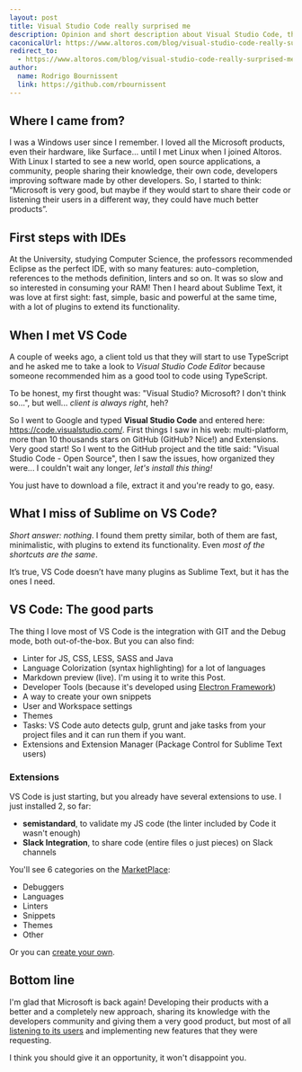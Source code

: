 ```yaml
---
layout: post
title: Visual Studio Code really surprised me
description: Opinion and short description about Visual Studio Code, the new open-source IDE developed by Microsoft
caconicalUrl: https://www.altoros.com/blog/visual-studio-code-really-surprised-me/
redirect_to:
  - https://www.altoros.com/blog/visual-studio-code-really-surprised-me/
author:
  name: Rodrigo Bournissent
  link: https://github.com/rbournissent
---
```

## Where I came from?
I was a Windows user since I remember. I loved all the Microsoft products, even their  hardware, like Surface... until I met Linux when I joined Altoros. With Linux I started to see a new world, open source applications, a community, people sharing their knowledge, their own code, developers improving software made by other developers. So, I started to think: “Microsoft is very good, but maybe if they would start to share their code or listening their users in a different way, they could have much better products”.

## First steps with IDEs
At the University, studying Computer Science, the professors recommended Eclipse as the perfect IDE, with so many features: auto-completion, references to the methods definition, linters and so on. It was so slow and so interested in consuming your RAM! Then I heard about Sublime Text, it was love at first sight: fast, simple, basic and powerful at the same time, with a lot of plugins to extend its functionality.

## When I met VS Code
A couple of weeks ago, a client told us that they will start to use TypeScript and he asked me to take a look to *Visual Studio Code Editor* because someone recommended him as a good tool to code using TypeScript.

To be honest, my first thought was: "Visual Studio? Microsoft? I don't think so...", but well... *client is always right*, heh?

So I went to Google and typed **Visual Studio Code** and entered here: https://code.visualstudio.com/. First things I saw in his web: multi-platform, more than 10 thousands stars on GitHub (GitHub? Nice!) and Extensions. Very good start! So I went to the GitHub project and the title said: "Visual Studio Code - Open Source", then I saw the issues, how organized they were... I couldn't wait any longer, *let's install this thing!*

You just have to download a file, extract it and you're ready to go, easy.

## What I miss of Sublime on VS Code?

*Short answer: nothing*. I found them pretty similar, both of them are fast, minimalistic, with plugins to extend its functionality. Even *most of the shortcuts are the same*.

It’s true, VS Code doesn’t have many plugins as Sublime Text, but it has the ones I need.

## VS Code: The good parts

The thing I love most of VS Code is the integration with GIT and the Debug mode, both out-of-the-box. But you can also find:

- Linter for JS, CSS, LESS, SASS and Java
- Language Colorization (syntax highlighting) for a lot of languages
- Markdown preview (live). I'm using it to write this Post.
- Developer Tools (because it's developed using [Electron Framework](http://electron.atom.io/))
- A way to create your own snippets
- User and Workspace settings
- Themes
- Tasks: VS Code auto detects gulp, grunt and jake tasks from your project files and it can run them if you want.
- Extensions and Extension Manager (Package Control for Sublime Text users)

### Extensions

VS Code is just starting, but you already have several extensions to use. I just installed 2, so far:
- **semistandard**, to validate my JS code (the linter included by Code it wasn't enough)
- **Slack Integration**, to share code (entire files o just pieces) on Slack channels

You'll see 6 categories on the [MarketPlace](https://marketplace.visualstudio.com/#VSCode):
- Debuggers
- Languages
- Linters
- Snippets
- Themes
- Other

Or you can [create your own](https://code.visualstudio.com/docs/extensions/overview).

## Bottom line
I'm glad that Microsoft is back again! Developing their products with a better and a completely new approach, sharing its knowledge with the developers community and giving them a very good product, but most of all [listening to its users](https://github.com/Microsoft/vscode/issues) and implementing new features that they were requesting.

I think you should give it an opportunity, it won't disappoint you.